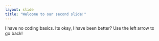 ```yaml
---
layout: slide
title: "Welcome to our second slide!"
---
```

I have no coding basics. 
Its okay, I have been better?
Use the left arrow to go back!
